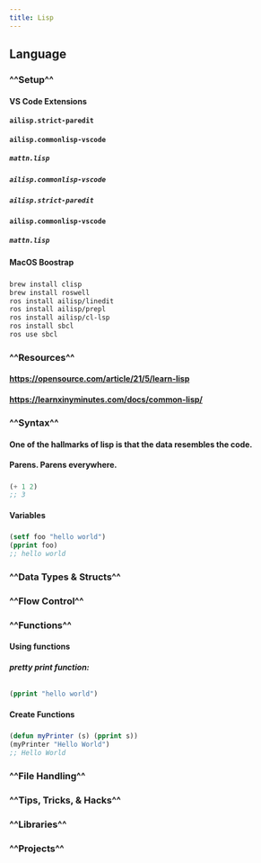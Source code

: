 ```yaml
---
title: Lisp
---
```


## **Language**
### ^^Setup^^
#### VS Code Extensions
#### `ailisp.strict-paredit`
#### `ailisp.commonlisp-vscode`
##### `mattn.lisp`
##### `ailisp.commonlisp-vscode`
##### `ailisp.strict-paredit`
#### `ailisp.commonlisp-vscode`
##### `mattn.lisp`
#### MacOS Boostrap
##### 
```bash
brew install clisp
brew install roswell
ros install ailisp/linedit
ros install ailisp/prepl
ros install ailisp/cl-lsp
ros install sbcl
ros use sbcl
```
### ^^Resources^^
#### https://opensource.com/article/21/5/learn-lisp
#### https://learnxinyminutes.com/docs/common-lisp/
### ^^Syntax^^
#### One of the hallmarks of lisp is that the data resembles the code.
#### Parens. Parens everywhere.
#####
```lisp
(+ 1 2)
;; 3
```
#### Variables
##### 
```lisp
(setf foo "hello world")
(pprint foo)
;; hello world
```
### ^^Data Types & Structs^^
### ^^Flow Control^^
### ^^Functions^^
#### Using functions
##### pretty print function:
######
```lisp
(pprint "hello world")
```
#### Create Functions
##### 
```lisp
(defun myPrinter (s) (pprint s))
(myPrinter "Hello World")
;; Hello World
```
### ^^File Handling^^
### ^^Tips, Tricks, & Hacks^^
### ^^Libraries^^
### ^^Projects^^

##